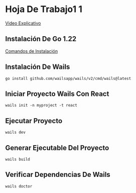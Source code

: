# Hoja De Trabajo1 1

[Video Explicativo](https://youtu.be/6nYHOviFCZs)

## Instalación De Go 1.22
[Comandos de Instalación](https://levelup.gitconnected.com/installing-go-on-ubuntu-b443a8f0eb55)

## Instalación De Wails
```shell
go install github.com/wailsapp/wails/v2/cmd/wails@latest
```

## Iniciar Proyecto Wails Con React
```shell
wails init -n myproject -t react
```

## Ejecutar Proyecto
```shell
wails dev
```

## Generar Ejecutable Del Proyecto
```shell
wails build
```

## Verificar Dependencias De Wails
```shell
wails doctor
```